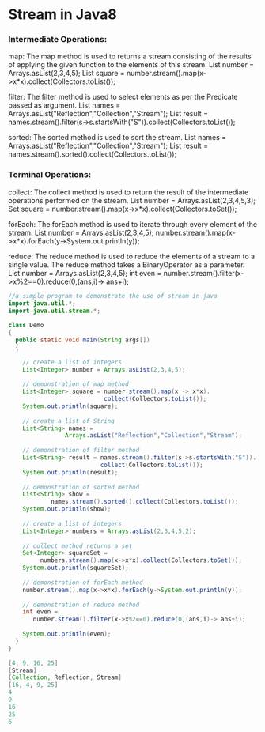 # Stream in Java8

### Intermediate Operations:

map: The map method is used to returns a stream consisting of the results of applying the given function to the elements of this stream.
List number = Arrays.asList(2,3,4,5);
List square = number.stream().map(x->x*x).collect(Collectors.toList());

filter: The filter method is used to select elements as per the Predicate passed as argument.
List names = Arrays.asList("Reflection","Collection","Stream");
List result = names.stream().filter(s->s.startsWith("S")).collect(Collectors.toList());

sorted: The sorted method is used to sort the stream.
List names = Arrays.asList("Reflection","Collection","Stream");
List result = names.stream().sorted().collect(Collectors.toList());

### Terminal Operations:

collect: The collect method is used to return the result of the intermediate operations performed on the stream.
List number = Arrays.asList(2,3,4,5,3);
Set square = number.stream().map(x->x*x).collect(Collectors.toSet());

forEach: The forEach method is used to iterate through every element of the stream.
List number = Arrays.asList(2,3,4,5);
number.stream().map(x->x*x).forEach(y->System.out.println(y));

reduce: The reduce method is used to reduce the elements of a stream to a single value.
The reduce method takes a BinaryOperator as a parameter.
List number = Arrays.asList(2,3,4,5);
int even = number.stream().filter(x->x%2==0).reduce(0,(ans,i)-> ans+i);

```Java
//a simple program to demonstrate the use of stream in java
import java.util.*;
import java.util.stream.*;
  
class Demo
{
  public static void main(String args[])
  {
  
    // create a list of integers
    List<Integer> number = Arrays.asList(2,3,4,5);
  
    // demonstration of map method
    List<Integer> square = number.stream().map(x -> x*x).
                           collect(Collectors.toList());
    System.out.println(square);
  
    // create a list of String
    List<String> names =
                Arrays.asList("Reflection","Collection","Stream");
  
    // demonstration of filter method
    List<String> result = names.stream().filter(s->s.startsWith("S")).
                          collect(Collectors.toList());
    System.out.println(result);
  
    // demonstration of sorted method
    List<String> show =
            names.stream().sorted().collect(Collectors.toList());
    System.out.println(show);
  
    // create a list of integers
    List<Integer> numbers = Arrays.asList(2,3,4,5,2);
  
    // collect method returns a set
    Set<Integer> squareSet =
         numbers.stream().map(x->x*x).collect(Collectors.toSet());
    System.out.println(squareSet);
  
    // demonstration of forEach method
    number.stream().map(x->x*x).forEach(y->System.out.println(y));
  
    // demonstration of reduce method
    int even =
       number.stream().filter(x->x%2==0).reduce(0,(ans,i)-> ans+i);
  
    System.out.println(even);
  }
}
```

```Java
[4, 9, 16, 25]
[Stream]
[Collection, Reflection, Stream]
[16, 4, 9, 25]
4
9
16
25
6
```
